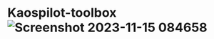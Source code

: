 # Kaospilot-toolbox![Screenshot 2023-11-15 084658](https://github.com/Niloufar97/Kaospilot-toolbox/assets/126332294/48561368-35fa-46b6-8993-2f42e05bf2a0)
